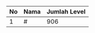 | No | Nama            | Jumlah Level |
|----|-----------------|--------------|
| 1  | #    |    906        |

